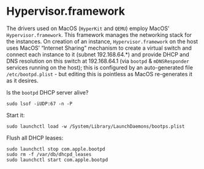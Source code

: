 # Hypervisor.framework

The drivers used on MacOS (`HyperKit` and `QEMU`) employ MacOS’
`Hypervisor.framework`. This framework manages the networking stack for the
instances. On creation of an instance, `Hypervisor.framework` on the host uses
MacOS’ “Internet Sharing” mechanism to create a virtual switch and connect each
instance to it (subnet 192.168.64.*) and provide DHCP and DNS resolution on
this switch at 192.168.64.1 (via `bootpd` & `mDNSResponder` services running on
the host); this is configured by an auto-generated file `/etc/bootpd.plist` -
but editing this is pointless as MacOS re-generates it as it desires.

Is the `bootpd` DHCP server alive?
```console
sudo lsof -iUDP:67 -n -P
```

Start it:
```console
sudo launchctl load -w /System/Library/LaunchDaemons/bootps.plist
```

Flush all DHCP leases:
```console
sudo launchctl stop com.apple.bootpd
sudo rm -f /var/db/dhcpd_leases
sudo launchctl start com.apple.bootpd
```

